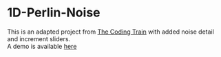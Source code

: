 # 1D-Perlin-Noise
This is an adapted project from [The Coding Train](https://www.youtube.com/watch?v=y7sgcFhk6ZM) with added noise detail and increment sliders.  
A demo is available [here](http://asbhaskar.com/1d-perlin-noise/)
